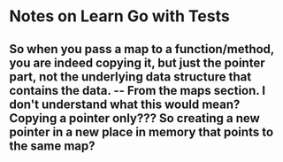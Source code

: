 # Notes on Learn Go with Tests

## So when you pass a map to a function/method, you are indeed copying it, but just the pointer part, not the underlying data structure that contains the data. -- From the maps section. I don't understand what this would mean? Copying a pointer only??? So creating a new pointer in a new place in memory that points to the same map?
